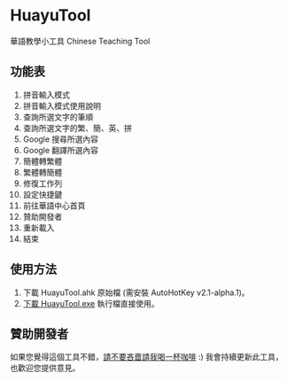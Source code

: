 # HuayuTool
華語教學小工具 Chinese Teaching Tool

## 功能表
1. 拼音輸入模式
1. 拼音輸入模式使用說明
1. 查詢所選文字的筆順
1. 查詢所選文字的繁、簡、英、拼
1. Google 搜尋所選內容
1. Google 翻譯所選內容
1. 簡體轉繁體
1. 繁體轉簡體
1. 修復工作列
1. 設定快捷鍵
1. 前往華語中心首頁
1. 贊助開發者
1. 重新載入
1. 結束

## 使用方法
1. 下載 HuayuTool.ahk 原始檔 (需安裝 AutoHotKey v2.1-alpha.1)。 
1. [下載 HuayuTool.exe](HuayuTool/HuayuTool.exe) 執行檔直接使用。

## 贊助開發者
如果您覺得這個工具不錯，[請不要吝嗇請我喝一杯咖啡](https://niko.soci.vip/donate) :)
我會持續更新此工具，也歡迎您提供意見。
